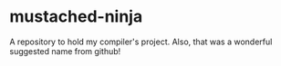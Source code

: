 mustached-ninja
===============

A repository to hold my compiler's project. Also, that was a wonderful suggested name from github!
